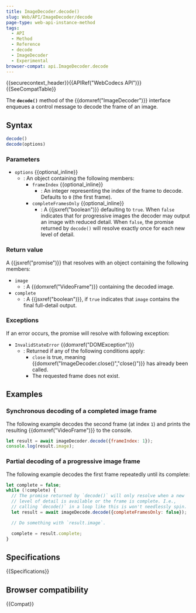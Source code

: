 ```yaml
---
title: ImageDecoder.decode()
slug: Web/API/ImageDecoder/decode
page-type: web-api-instance-method
tags:
  - API
  - Method
  - Reference
  - decode
  - ImageDecoder
  - Experimental
browser-compat: api.ImageDecoder.decode
---
```


{{securecontext_header}}{{APIRef("WebCodecs API")}}{{SeeCompatTable}}

The **`decode()`** method of the {{domxref("ImageDecoder")}} interface enqueues a control message to decode the frame of an image.

## Syntax

```js
decode()
decode(options)
```

### Parameters

- `options` {{optional_inline}}
  - : An object containing the following members:
    - `frameIndex` {{optional_inline}}
      - : An integer representing the index of the frame to decode. Defaults to `0` (the first frame).
    - `completeFramesOnly` {{optional_inline}}
      - : A {{jsxref("boolean")}} defaulting to `true`. When `false` indicates that for progressive images the decoder may output an image with reduced detail. When `false`, the promise returned by `decode()` will resolve exactly once for each new level of detail.

### Return value

A {{jsxref("promise")}} that resolves with an object containing the following members:

- `image`
  - : A {{domxref("VideoFrame")}} containing the decoded image.
- `complete`
  - : A {{jsxref("boolean")}}, if `true` indicates that `image` contains the final full-detail output.

### Exceptions

If an error occurs, the promise will resolve with following exception:

- `InvalidStateError` {{domxref("DOMException")}}
  - : Returned if any of the following conditions apply:
    - `close` is true, meaning {{domxref("ImageDecoder.close()","close()")}} has already been called.
    - The requested frame does not exist.

## Examples

### Synchronous decoding of a completed image frame

The following example decodes the second frame (at index `1`) and prints the resulting {{domxref("VideoFrame")}} to the console.

```js
let result = await imageDecoder.decode({frameIndex: 1});
console.log(result.image);
```

### Partial decoding of a progressive image frame

The following example decodes the first frame repeatedly until its complete:

```js
let complete = false;
while (!complete) {
  // The promise returned by `decode()` will only resolve when a new
  // level of detail is available or the frame is complete. I.e.,
  // calling `decode()` in a loop like this is won't needlessly spin.
  let result = await imageDecode.decode({completeFramesOnly: false});

  // Do something with `result.image`.

  complete = result.complete;
}
```

## Specifications

{{Specifications}}

## Browser compatibility

{{Compat}}
